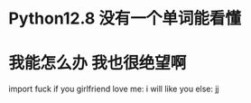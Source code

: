 # Python12.8 没有一个单词能看懂
# 我能怎么办 我也很绝望啊
import fuck
if you girlfriend love me:
    i will like you
else:
    jj
